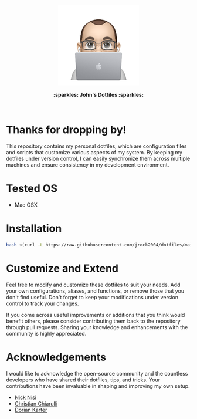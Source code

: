 <p align="center">
  <img
    src="docs/mimoji-laptop.png"
    alt="John Costanzo Mimoji of him holding a laptop"
    width="220"
  />
</p>

<p align="center">
  <b>:sparkles: John's Dotfiles :sparkles:</b>
</p>

<br />

# Thanks for dropping by!

This repository contains my personal dotfiles, which are configuration files and scripts that customize various aspects of my system. By keeping my dotfiles under version control, I can easily synchronize them across multiple machines and ensure consistency in my development environment.

# Tested OS

- Mac OSX

# Installation

```bash
bash <(curl -L https://raw.githubusercontent.com/jrock2004/dotfiles/main/scripts/curl-install.sh)
```

# Customize and Extend

Feel free to modify and customize these dotfiles to suit your needs. Add your own configurations, aliases, and functions, or remove those that you don't find useful. Don't forget to keep your modifications under version control to track your changes.

If you come across useful improvements or additions that you think would benefit others, please consider contributing them back to the repository through pull requests. Sharing your knowledge and enhancements with the community is highly appreciated.

# Acknowledgements

I would like to acknowledge the open-source community and the countless developers who have shared their dotfiles, tips, and tricks. Your contributions have been invaluable in shaping and improving my own setup.

- [Nick Nisi](https://github.com/nicknisi/dotfiles)
- [Christian Chiarulli](https://www.chrisatmachine.com/)
- [Dorian Karter](https://github.com/dkarter/dotfiles)
